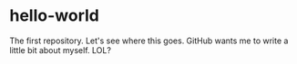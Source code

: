# hello-world
The first repository. Let's see where this goes.
GitHub wants me to write a little bit about myself. LOL?

